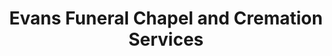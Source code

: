 ---
title: "Evans Funeral Chapel and Cremation Services"
url: /parkville/evans-funeral-chapel-and-cremation-services/
shop: Bestattungen
---